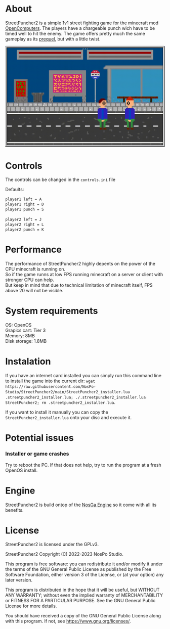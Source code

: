 # About
StreetPuncher2 is a simple 1v1 street fighting game for the minecraft mod [OpenComputers](https://beta.curseforge.com/minecraft/mc-mods/opencomputers).  The players have a chargeable punch wich have to be timed well to hit the enemy.
The game offers pretty much the same gameplay as its [prequel](https://github.com/MisterNoNameLP/StreetPuncher), but with a little twist.

![](preview.gif)

# Controls
The controls can be changed in the `controls.ini` file

Defaults:  
```
player1 left = A  
player1 right = D  
player1 punch = S  

player2 left = J  
player2 right = L  
player2 punch = K  
```

# Performance
The performance of StreetPuncher2 highly depents on the power of the CPU minecraft is running on.  
So if the game runns at low FPS running minecraft on a server or client with stronger CPU can help.  
But keep in mind that due to technical limitation of minecraft itself, FPS above 20 will not be visible.  

# System requirements
OS: OpenOS  
Grapics cart: Tier 3  
Memory: 8MB  
Disk storage: 1.8MB  

# Instalation
If you have an internet card installed you can simply run this command line to install the game into the current dir: `wget https://raw.githubusercontent.com/NosPo-Studio/StreetPuncher2/main/StreetPuncher2_installer.lua .streetpuncher2_installer.lua; ./.streetpuncher2_installer.lua StreetPuncher2; rm .streetpuncher2_installer.lua`.

If you want to install it manually you can copy the `StreetPuncher2_installer.lua` onto your disc and execute it.

# Potential issues
### Installer or game crashes
Try to reboot the PC. If that does not help, try to run the program at a fresh OpenOS install.

# Engine
StreetPuncher2 is build ontop of the [NosGa Engine](https://github.com/NosPo-Studio/NosGa-Engine) so it come with all its benefits.

# License
StreetPuncher2 is licensed under the GPLv3.

StreetPuncher2 Copyright (C) 2022-2023 NosPo Studio.

This program is free software: you can redistribute it and/or modify it under the terms of the GNU General Public License as published by the Free Software Foundation, either version 3 of the License, or (at your option) any later version.

This program is distributed in the hope that it will be useful, but WITHOUT ANY WARRANTY; without even the implied warranty of MERCHANTABILITY or FITNESS FOR A PARTICULAR PURPOSE. See the GNU General Public License for more details.

You should have received a copy of the GNU General Public License along with this program. If not, see https://www.gnu.org/licenses/.